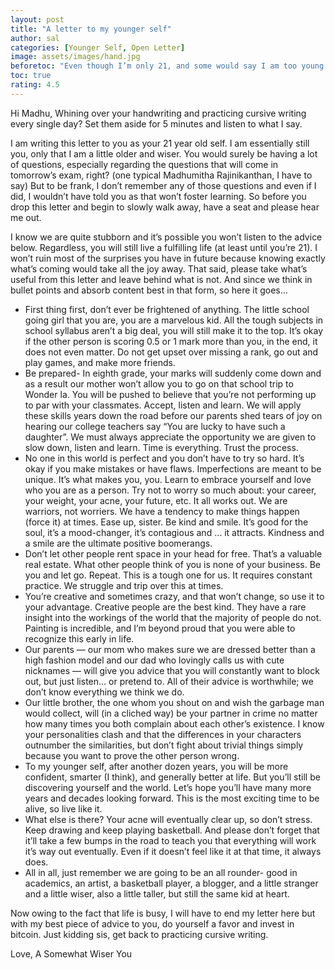 ```yaml
---
layout: post
title: "A letter to my younger self"
author: sal
categories: [Younger Self, Open Letter]
image: assets/images/hand.jpg
beforetoc: "Even though I’m only 21, and some would say I am too young to be writing a letter to my younger self, I think it’s always good to look back and remember the previous events. That is how we grow, after all, isn’t it? So here it is: what I would say to a much younger me."
toc: true
rating: 4.5
---
```


Hi Madhu,
Whining over your handwriting and practicing cursive writing every single day? Set them aside for 5 minutes and listen to what I say.

<p>I am writing this letter to you as your 21 year old self. I am essentially still you, only that I am a little older and wiser. You would surely be having a lot of questions, especially regarding the questions that will come in tomorrow’s exam, right? (one typical Madhumitha Rajinikanthan, I have to say) But to be frank, I don’t remember any of those questions and even if I did, I wouldn’t have told you as that won’t foster learning. So before you drop this letter and begin to slowly walk away, have a seat and please hear me out.</p>

<p>I know we are quite stubborn and it’s possible you won’t listen to the advice below. Regardless, you will still live a fulfilling life (at least until you’re 21). I won’t ruin most of the surprises you have in future because knowing exactly what’s coming would take all the joy away. That said, please take what’s useful from this letter and leave behind what is not. And since we think in bullet points and absorb content best in that form, so here it goes…</p>

<p>
<ul>
<li>First thing first, don’t ever be frightened of anything. The little school going girl that you are, you are a marvelous kid. All the tough subjects in school syllabus aren’t a big deal, you will still make it to the top. It’s okay if the other person is scoring 0.5 or 1 mark more than you, in the end, it does not even matter. Do not get upset over missing a rank, go out and play games, and make more friends.</li>

<li>
Be prepared- In eighth grade, your marks will suddenly come down and as a result our mother won’t allow you to go on that school trip to Wonder la. You will be pushed to believe that you’re not performing up to par with your classmates. Accept, listen and learn. We will apply these skills years down the road before our parents shed tears of joy on hearing our college teachers say “You are lucky to have such a daughter”. We must always appreciate the opportunity we are given to slow down, listen and learn. Time is everything. Trust the process.</li>

<li>
No one in this world is perfect and you don’t have to try so hard. It’s okay if you make mistakes or have flaws. Imperfections are meant to be unique. It’s what makes you, you. Learn to embrace yourself and love who you are as a person. Try not to worry so much about: your career, your weight, your acne, your future, etc. It all works out. We are warriors, not worriers. We have a tendency to make things happen (force it) at times. Ease up, sister. Be kind and smile. It’s good for the soul, it’s a mood-changer, it’s contagious and … it attracts. Kindness and a smile are the ultimate positive boomerangs.
</li>

<li>
Don’t let other people rent space in your head for free. That’s a valuable real estate. What other people think of you is none of your business. Be you and let go. Repeat. This is a tough one for us. It requires constant practice. We struggle and trip over this at times.
</li>

<li>
You’re creative and sometimes crazy, and that won’t change, so use it to your advantage. Creative people are the best kind. They have a rare insight into the workings of the world that the majority of people do not. Painting is incredible, and I’m beyond proud that you were able to recognize this early in life.
</li>

<li>
Our parents — our mom who makes sure we are dressed better than a high fashion model and our dad who lovingly calls us with cute nicknames — will give you advice that you will constantly want to block out, but just listen… or pretend to. All of their advice is worthwhile; we don’t know everything we think we do.
</li>

<li>
Our little brother, the one whom you shout on and wish the garbage man would collect, will (in a cliched way) be your partner in crime no matter how many times you both complain about each other’s existence. I know your personalities clash and that the differences in your characters outnumber the similarities, but don’t fight about trivial things simply because you want to prove the other person wrong.
</li>

<li>
To my younger self, after another dozen years, you will be more confident, smarter (I think), and generally better at life. But you’ll still be discovering yourself and the world. Let’s hope you’ll have many more years and decades looking forward. This is the most exciting time to be alive, so live like it.
</li>

<li>
What else is there? Your acne will eventually clear up, so don’t stress. Keep drawing and keep playing basketball. And please don’t forget that it’ll take a few bumps in the road to teach you that everything will work it’s way out eventually. Even if it doesn’t feel like it at that time, it always does.
</li>

<li>
All in all, just remember we are going to be an all rounder- good in academics, an artist, a basketball player, a blogger, and a little stranger and a little wiser, also a little taller, but still the same kid at heart.
</li>
</ul>
</p>

<p>
Now owing to the fact that life is busy, I will have to end my letter here but with my best piece of advice to you, do yourself a favor and invest in bitcoin. Just kidding sis, get back to practicing cursive writing.
</p>

Love,
A Somewhat Wiser You
